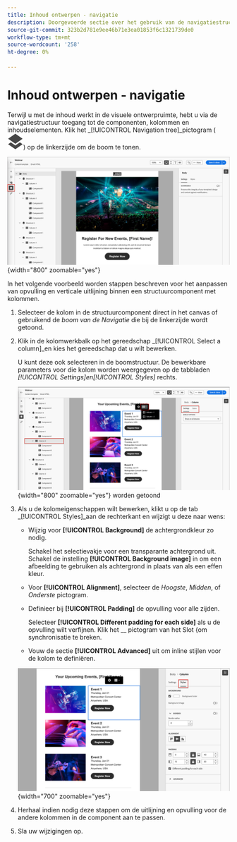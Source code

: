 ```yaml
---
title: Inhoud ontwerpen - navigatie
description: Doorgevoerde sectie over het gebruik van de navigatiestructuur voor het ontwerpen van inhoud
source-git-commit: 323b2d781e9ee46b71e3ea01853f6c1321739de0
workflow-type: tm+mt
source-wordcount: '258'
ht-degree: 0%

---
```


# Inhoud ontwerpen - navigatie

Terwijl u met de inhoud werkt in de visuele ontwerpruimte, hebt u via de navigatiestructuur toegang tot de componenten, kolommen en inhoudselementen. Klik het _[!UICONTROL Navigation tree]_pictogram ( ![ het boompictogram van de Navigatie ](../assets/do-not-localize/icon-navigation-tree.svg)) op de linkerzijde om de boom te tonen.

![ heb toegang tot de inhoudslagen ](../assets/content-design-shared/content-design-layers.png){width="800" zoomable="yes"}

In het volgende voorbeeld worden stappen beschreven voor het aanpassen van opvulling en verticale uitlijning binnen een structuurcomponent met kolommen.

1. Selecteer de kolom in de structuurcomponent direct in het canvas of gebruikend de _boom van de Navigatie_ die bij de linkerzijde wordt getoond.

1. Klik in de kolomwerkbalk op het gereedschap _[!UICONTROL Select a column]_en kies het gereedschap dat u wilt bewerken.

   U kunt deze ook selecteren in de boomstructuur. De bewerkbare parameters voor die kolom worden weergegeven op de tabbladen _[!UICONTROL Settings]_en_[!UICONTROL Styles]_ rechts.

   ![ de componenten van de Kolom die in de visuele ontwerper ](../assets/content-design-shared/content-design-layers-column-select.png){width="800" zoomable="yes"} worden getoond

1. Als u de kolomeigenschappen wilt bewerken, klikt u op de tab _[!UICONTROL Styles]_aan de rechterkant en wijzigt u deze naar wens:

   * Wijzig voor **[!UICONTROL Background]** de achtergrondkleur zo nodig.

     Schakel het selectievakje voor een transparante achtergrond uit. Schakel de instelling **[!UICONTROL Background image]** in om een afbeelding te gebruiken als achtergrond in plaats van als een effen kleur.

   * Voor **[!UICONTROL Alignment]**, selecteer de _Hoogste_, _Midden_, of _Onderste_ pictogram.
   * Definieer bij **[!UICONTROL Padding]** de opvulling voor alle zijden.

     Selecteer **[!UICONTROL Different padding for each side]** als u de opvulling wilt verfijnen. Klik het __ pictogram van het Slot {om synchronisatie te breken.

   * Vouw de sectie **[!UICONTROL Advanced]** uit om inline stijlen voor de kolom te definiëren.

   ![ verander de stijlen voor de geselecteerde kolom ](../assets/content-design-shared/content-design-layers-column-styles.png){width="700" zoomable="yes"}

1. Herhaal indien nodig deze stappen om de uitlijning en opvulling voor de andere kolommen in de component aan te passen.

1. Sla uw wijzigingen op.
